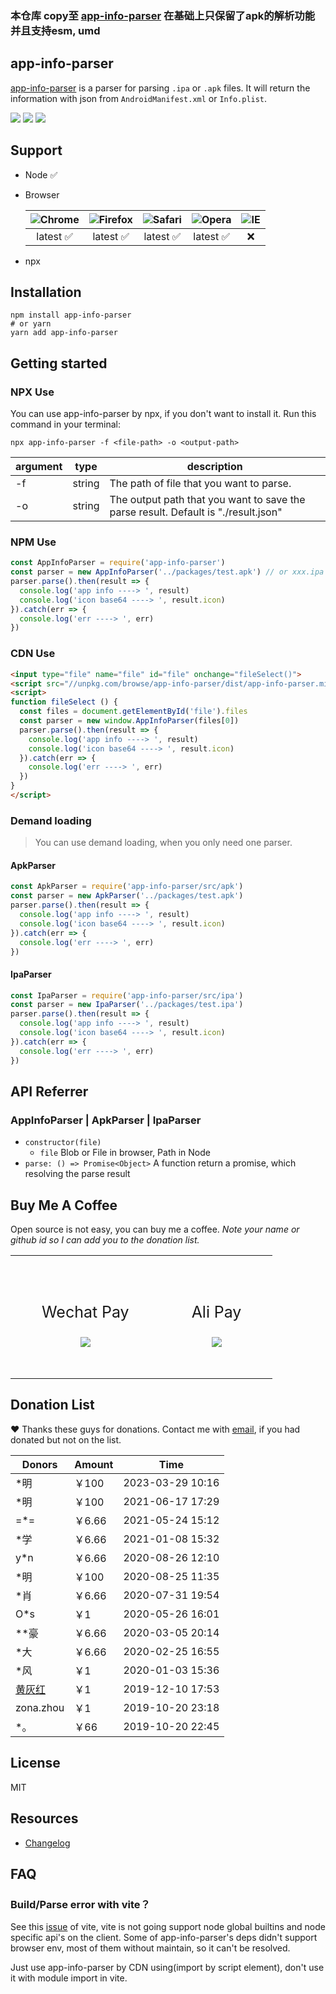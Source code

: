 ### 本仓库 copy至 [app-info-parser](https://github.com/chenquincy/app-info-parser)  在基础上只保留了apk的解析功能 并且支持esm, umd


## app-info-parser

[app-info-parser](https://github.com/chenquincy/app-info-parser) is a parser for parsing `.ipa` or `.apk` files. It will return the information with json from `AndroidManifest.xml` or `Info.plist`.

![](https://img.shields.io/npm/v/app-info-parser.svg) ![](https://img.shields.io/npm/dt/app-info-parser.svg) ![](https://img.shields.io/badge/language-javascript-yellow.svg)

## Support

* Node ✅

* Browser 

  | ![Chrome](https://camo.githubusercontent.com/26846e979600799e9f4273d38bd9e5cb7bb8d6d0/68747470733a2f2f7261772e6769746875622e636f6d2f616c7272612f62726f777365722d6c6f676f732f6d61737465722f7372632f6368726f6d652f6368726f6d655f34387834382e706e67) | ![Firefox](https://camo.githubusercontent.com/6087557f69ec6585eb7f8d7bd7d9ecb6b7f51ba1/68747470733a2f2f7261772e6769746875622e636f6d2f616c7272612f62726f777365722d6c6f676f732f6d61737465722f7372632f66697265666f782f66697265666f785f34387834382e706e67) | ![Safari](https://camo.githubusercontent.com/6fbaeb334b99e74ddd89190a42766ea3b4600d2c/68747470733a2f2f7261772e6769746875622e636f6d2f616c7272612f62726f777365722d6c6f676f732f6d61737465722f7372632f7361666172692f7361666172695f34387834382e706e67) | ![Opera](https://camo.githubusercontent.com/96d2405a936da1fb8988db0c1d304d3db04b8a52/68747470733a2f2f7261772e6769746875622e636f6d2f616c7272612f62726f777365722d6c6f676f732f6d61737465722f7372632f6f706572612f6f706572615f34387834382e706e67) | ![IE](https://camo.githubusercontent.com/4b062fb12353b0ef8420a72ddc3debf6b2ee5747/68747470733a2f2f7261772e6769746875622e636f6d2f616c7272612f62726f777365722d6c6f676f732f6d61737465722f7372632f617263686976652f696e7465726e65742d6578706c6f7265725f392d31312f696e7465726e65742d6578706c6f7265725f392d31315f34387834382e706e67) |
  | :----------------------------------------------------------: | :----------------------------------------------------------: | :----------------------------------------------------------: | :----------------------------------------------------------: | :----------------------------------------------------------: |
  |                           latest ✅                           |                           latest ✅                           |                           latest ✅                           |                           latest ✅                           |                              ❌                               |

- npx

## Installation

``` shell
npm install app-info-parser
# or yarn
yarn add app-info-parser
```

## Getting started

### NPX Use

You can use app-info-parser by npx, if you don't want to install it. Run this command in your terminal:

``` shell
npx app-info-parser -f <file-path> -o <output-path>
```

| argument | type   | description                                                  |
| -------- | ------ | ------------------------------------------------------------ |
| -f       | string | The path of file that you want to parse.                     |
| -o       | string | The output path that you want to save the parse result. Default is "./result.json" |

### NPM Use

``` javascript
const AppInfoParser = require('app-info-parser')
const parser = new AppInfoParser('../packages/test.apk') // or xxx.ipa
parser.parse().then(result => {
  console.log('app info ----> ', result)
  console.log('icon base64 ----> ', result.icon)
}).catch(err => {
  console.log('err ----> ', err)
})
```

### CDN Use

``` html
<input type="file" name="file" id="file" onchange="fileSelect()">
<script src="//unpkg.com/browse/app-info-parser/dist/app-info-parser.min.js"></script>
<script>
function fileSelect () {
  const files = document.getElementById('file').files
  const parser = new window.AppInfoParser(files[0])
  parser.parse().then(result => {
    console.log('app info ----> ', result)
    console.log('icon base64 ----> ', result.icon)
  }).catch(err => {
    console.log('err ----> ', err)
  })
}
</script>
```

### Demand loading

> You can use demand loading, when you only need one parser.

#### ApkParser

``` javascript
const ApkParser = require('app-info-parser/src/apk')
const parser = new ApkParser('../packages/test.apk')
parser.parse().then(result => {
  console.log('app info ----> ', result)
  console.log('icon base64 ----> ', result.icon)
}).catch(err => {
  console.log('err ----> ', err)
})
```

#### IpaParser

``` javascript
const IpaParser = require('app-info-parser/src/ipa')
const parser = new IpaParser('../packages/test.ipa')
parser.parse().then(result => {
  console.log('app info ----> ', result)
  console.log('icon base64 ----> ', result.icon)
}).catch(err => {
  console.log('err ----> ', err)
})
```

## API Referrer

### AppInfoParser | ApkParser | IpaParser

* `constructor(file)`
  * `file`   Blob or File in browser, Path in Node
* `parse: () => Promise<Object>`   A function return a promise, which resolving the parse result

## Buy Me A Coffee

Open source is not easy, you can  buy me a coffee. *Note your name or github id so I can add you to the donation list.*

<table style="margin-left: auto; margin-right: auto;">
	<tr>
		<td style="padding: 50px;text-align:center;">
      <p style="font-size:25px;">Wechat Pay</p>
			<img src="https://user-images.githubusercontent.com/10976378/61703600-7e66f900-ad74-11e9-9eab-9ec57d1cf7e0.png">
		</td>
		<td style="padding: 50px;text-align:center;">
      <p style="font-size:25px;">Ali Pay</p>
			<img src="https://user-images.githubusercontent.com/10976378/61703625-9179c900-ad74-11e9-936c-9cf5b7d59aa7.png">
		</td>
	</tr>
</table>

## Donation List

❤️ Thanks these guys for donations. Contact me with <a href="mailto:mail@quincychen.cn" target="_blank" rel="noopener noreferrer nofollow" title="EMail">email</a>, if you had donated but not on the list.

| Donors                                 | Amount | Time             |
| -------------------------------------- | ------ | ---------------- |
| *明                                    | ￥100  | 2023-03-29 10:16 |
| *明                                    | ￥100  | 2021-06-17 17:29 |
| =*=                                    | ￥6.66 | 2021-05-24 15:12 |
| *学                                    | ￥6.66 | 2021-01-08 15:32 |
| y*n                                    | ￥6.66 | 2020-08-26 12:10 |
| *明                                    | ￥100  | 2020-08-25 11:35 |
| *肖                                    | ￥6.66 | 2020-07-31 19:54 |
| O*s                                    | ￥1    | 2020-05-26 16:01 |
| **豪                                   | ￥6.66 | 2020-03-05 20:14 |
| *大                                    | ￥6.66 | 2020-02-25 16:55 |
| *风                                    | ￥1    | 2020-01-03 15:36 |
| [黄灰红](https://github.com/LoranWong) | ￥1    | 2019-12-10 17:53 |
| zona.zhou                              | ￥1    | 2019-10-20 23:18 |
| *。                                    | ￥66   | 2019-10-20 22:45 |

##  License

MIT

## Resources

* [Changelog](https://github.com/chenquincy/app-info-parser/blob/master/CHANGELOG.md)

## FAQ

### Build/Parse error with vite？

See this [issue](https://github.com/vitejs/vite/issues/2985) of vite, vite is not going support node global builtins and node specific api's on the client. Some of app-info-parser's deps didn't support browser env, most of them without maintain, so it can't be resolved.

Just use app-info-parser by CDN using(import by script element), don't use it with module import in vite.

